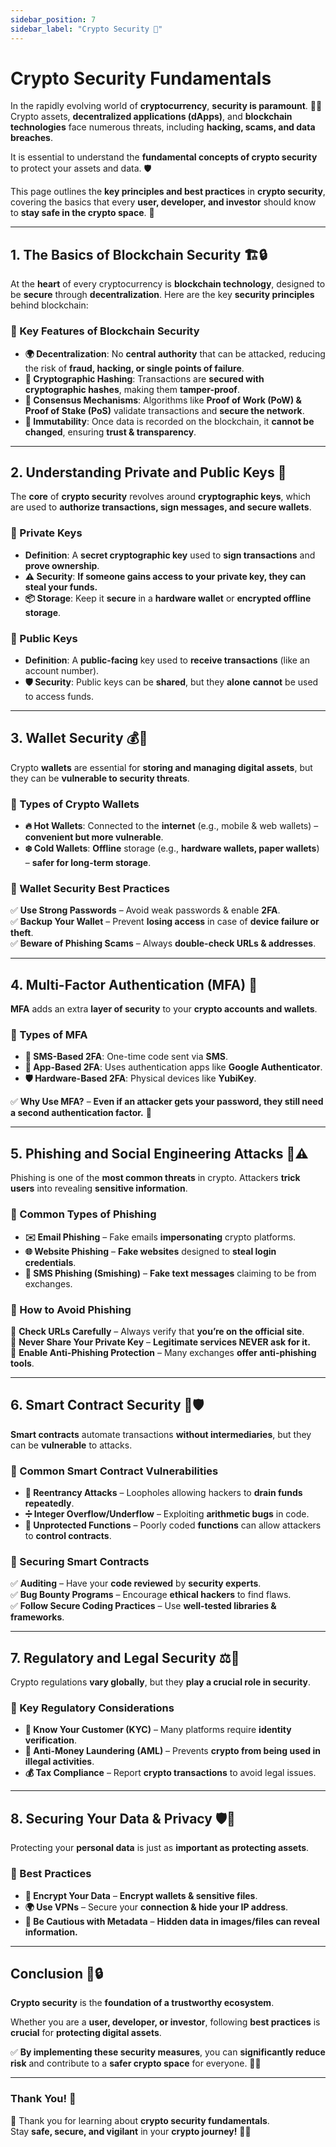 ```yaml
---
sidebar_position: 7
sidebar_label: "Crypto Security 📖"
---
```


# **Crypto Security Fundamentals**

In the rapidly evolving world of **cryptocurrency**, **security is paramount**. 🔐💡 Crypto assets, **decentralized applications (dApps)**, and **blockchain technologies** face numerous threats, including **hacking, scams, and data breaches**.  

It is essential to understand the **fundamental concepts of crypto security** to protect your assets and data. 🛡️  

This page outlines the **key principles and best practices** in **crypto security**, covering the basics that every **user, developer, and investor** should know to **stay safe in the crypto space**. 🚀

---

## **1. The Basics of Blockchain Security 🏗️🔒**

At the **heart** of every cryptocurrency is **blockchain technology**, designed to be **secure** through **decentralization**. Here are the key **security principles** behind blockchain:

### **🔹 Key Features of Blockchain Security**

- **🌍 Decentralization**: No **central authority** that can be attacked, reducing the risk of **fraud, hacking, or single points of failure**.
- **🔑 Cryptographic Hashing**: Transactions are **secured with cryptographic hashes**, making them **tamper-proof**.
- **🔄 Consensus Mechanisms**: Algorithms like **Proof of Work (PoW) & Proof of Stake (PoS)** validate transactions and **secure the network**.
- **📜 Immutability**: Once data is recorded on the blockchain, it **cannot be changed**, ensuring **trust & transparency**.

---

## **2. Understanding Private and Public Keys 🔑**

The **core** of **crypto security** revolves around **cryptographic keys**, which are used to **authorize transactions, sign messages, and secure wallets**.

### **🔹 Private Keys**

- **Definition**: A **secret cryptographic key** used to **sign transactions** and **prove ownership**.
- **⚠️ Security**: **If someone gains access to your private key, they can steal your funds.**
- **📦 Storage**: Keep it **secure** in a **hardware wallet** or **encrypted offline storage**.

### **🔹 Public Keys**

- **Definition**: A **public-facing** key used to **receive transactions** (like an account number).  
- **🛡️ Security**: Public keys can be **shared**, but they **alone** **cannot** be used to access funds.

---

## **3. Wallet Security 💰🔐**

Crypto **wallets** are essential for **storing and managing digital assets**, but they can be **vulnerable to security threats**.

### **🔹 Types of Crypto Wallets**

- **🔥 Hot Wallets**: Connected to the **internet** (e.g., mobile & web wallets) – **convenient but more vulnerable**.
- **❄️ Cold Wallets**: **Offline** storage (e.g., **hardware wallets, paper wallets**) – **safer for long-term storage**.

### **🔹 Wallet Security Best Practices**

✅ **Use Strong Passwords** – Avoid weak passwords & enable **2FA**.  
✅ **Backup Your Wallet** – Prevent **losing access** in case of **device failure or theft**.  
✅ **Beware of Phishing Scams** – Always **double-check URLs & addresses**.  

---

## **4. Multi-Factor Authentication (MFA) 🔐**

**MFA** adds an extra **layer of security** to your **crypto accounts and wallets**.

### **🔹 Types of MFA**

- **📲 SMS-Based 2FA**: One-time code sent via **SMS**.
- **📱 App-Based 2FA**: Uses authentication apps like **Google Authenticator**.
- **🛡️ Hardware-Based 2FA**: Physical devices like **YubiKey**.

✅ **Why Use MFA?** – **Even if an attacker gets your password, they still need a second authentication factor.** 🚀

---

## **5. Phishing and Social Engineering Attacks 🎣⚠️**

Phishing is one of the **most common threats** in crypto. Attackers **trick users** into revealing **sensitive information**.

### **🔹 Common Types of Phishing**

- **✉️ Email Phishing** – Fake emails **impersonating** crypto platforms.
- **🌐 Website Phishing** – **Fake websites** designed to **steal login credentials**.
- **📩 SMS Phishing (Smishing)** – **Fake text messages** claiming to be from exchanges.

### **🔹 How to Avoid Phishing**

🚨 **Check URLs Carefully** – Always verify that **you’re on the official site**.  
🚨 **Never Share Your Private Key** – **Legitimate services NEVER ask for it.**  
🚨 **Enable Anti-Phishing Protection** – Many exchanges **offer anti-phishing tools**.  

---

## **6. Smart Contract Security 🤖🛡️**

**Smart contracts** automate transactions **without intermediaries**, but they can be **vulnerable** to attacks.

### **🔹 Common Smart Contract Vulnerabilities**

- **🔄 Reentrancy Attacks** – Loopholes allowing hackers to **drain funds repeatedly**.
- **➗ Integer Overflow/Underflow** – Exploiting **arithmetic bugs** in code.
- **🚨 Unprotected Functions** – Poorly coded **functions** can allow attackers to **control contracts**.

### **🔹 Securing Smart Contracts**

✅ **Auditing** – Have your **code reviewed** by **security experts**.  
✅ **Bug Bounty Programs** – Encourage **ethical hackers** to find flaws.  
✅ **Follow Secure Coding Practices** – Use **well-tested libraries & frameworks**.  

---

## **7. Regulatory and Legal Security ⚖️📜**

Crypto regulations **vary globally**, but they **play a crucial role in security**.

### **🔹 Key Regulatory Considerations**

- **🛂 Know Your Customer (KYC)** – Many platforms require **identity verification**.
- **🚫 Anti-Money Laundering (AML)** – Prevents **crypto from being used in illegal activities**.
- **💰 Tax Compliance** – Report **crypto transactions** to avoid legal issues.

---

## **8. Securing Your Data & Privacy 🛡️🔏**

Protecting your **personal data** is just as **important as protecting assets**.

### **🔹 Best Practices**

- **🔐 Encrypt Your Data** – **Encrypt wallets & sensitive files**.
- **🌍 Use VPNs** – Secure your **connection & hide your IP address**.
- **📸 Be Cautious with Metadata** – **Hidden data in images/files can reveal information.**  

---

## **Conclusion 🎯🔒**

**Crypto security** is the **foundation of a trustworthy ecosystem**.  

Whether you are a **user, developer, or investor**, following **best practices** is **crucial** for **protecting digital assets**.  

✅ **By implementing these security measures**, you can **significantly reduce risk** and contribute to a **safer crypto space** for everyone. 🚀🔐  

---

### **Thank You! 🙌**  

🙏 Thank you for learning about **crypto security fundamentals**.  
Stay **safe, secure, and vigilant** in your **crypto journey!** 🔐🚀
